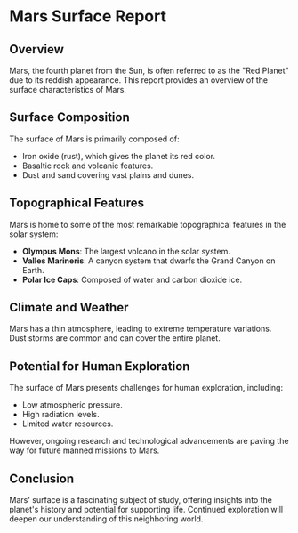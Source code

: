 # Mars Surface Report

## Overview
Mars, the fourth planet from the Sun, is often referred to as the "Red Planet" due to its reddish appearance. This report provides an overview of the surface characteristics of Mars.

## Surface Composition
The surface of Mars is primarily composed of:
- Iron oxide (rust), which gives the planet its red color.
- Basaltic rock and volcanic features.
- Dust and sand covering vast plains and dunes.

## Topographical Features
Mars is home to some of the most remarkable topographical features in the solar system:
- **Olympus Mons**: The largest volcano in the solar system.
- **Valles Marineris**: A canyon system that dwarfs the Grand Canyon on Earth.
- **Polar Ice Caps**: Composed of water and carbon dioxide ice.

## Climate and Weather
Mars has a thin atmosphere, leading to extreme temperature variations. Dust storms are common and can cover the entire planet.

## Potential for Human Exploration
The surface of Mars presents challenges for human exploration, including:
- Low atmospheric pressure.
- High radiation levels.
- Limited water resources.

However, ongoing research and technological advancements are paving the way for future manned missions to Mars.

## Conclusion
Mars' surface is a fascinating subject of study, offering insights into the planet's history and potential for supporting life. Continued exploration will deepen our understanding of this neighboring world.